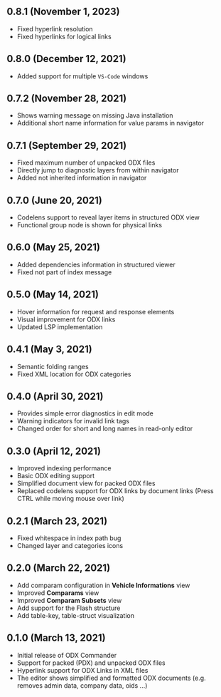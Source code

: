## 0.8.1 (November 1, 2023)

- Fixed hyperlink resolution
- Fixed hyperlinks for logical links


## 0.8.0 (December 12, 2021)

- Added support for multiple `VS-Code` windows

## 0.7.2 (November 28, 2021)

- Shows warning message on missing Java installation
- Additional short name information for value params in navigator

## 0.7.1 (September 29, 2021)

- Fixed maximum number of unpacked ODX files 
- Directly jump to diagnostic layers from within navigator
- Added not inherited information in navigator

## 0.7.0 (June 20, 2021)

- Codelens support to reveal layer items in structured ODX view
- Functional group node is shown for physical links

## 0.6.0 (May 25, 2021)

- Added dependencies information in structured viewer
- Fixed not part of index message

## 0.5.0  (May 14, 2021)

- Hover information for request and response elements
- Visual improvement for ODX links
- Updated LSP implementation

## 0.4.1  (May 3, 2021)

- Semantic folding ranges
- Fixed XML location for ODX categories

## 0.4.0  (April 30, 2021)

- Provides simple error diagnostics in edit mode
- Warning indicators for invalid link tags
- Changed order for short and long names in read-only editor

## 0.3.0  (April 12, 2021)

- Improved indexing performance
- Basic ODX editing support
- Simplified document view for packed ODX files
- Replaced codelens support for ODX links by document links (Press CTRL while moving mouse over link)

## 0.2.1  (March 23, 2021)

- Fixed whitespace in index path bug
- Changed layer and categories icons

## 0.2.0  (March 22, 2021)

- Add comparam configuration in **Vehicle Informations** view
- Improved **Comparams** view
- Improved **Comparam Subsets** view
- Add support for the Flash structure
- Add table-key, table-struct visualization

## 0.1.0  (March 13, 2021)

- Initial release of ODX Commander
- Support for packed (PDX) and unpacked ODX files
- Hyperlink support for ODX Links in XML files
- The editor shows simplified and formatted ODX documents (e.g. removes admin data, company data, oids ...)

